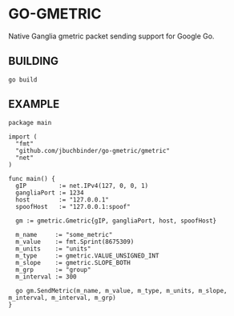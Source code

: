 GO-GMETRIC
==========

Native Ganglia gmetric packet sending support for Google Go.

BUILDING
---------

```go build```

EXAMPLE
-------

```
package main

import (
  "fmt"
  "github.com/jbuchbinder/go-gmetric/gmetric"
  "net"
)

func main() {
  gIP         := net.IPv4(127, 0, 0, 1)
  gangliaPort := 1234
  host        := "127.0.0.1"
  spoofHost   := "127.0.0.1:spoof"

  gm := gmetric.Gmetric{gIP, gangliaPort, host, spoofHost}

  m_name     := "some_metric"
  m_value    := fmt.Sprint(8675309)
  m_units    := "units"
  m_type     := gmetric.VALUE_UNSIGNED_INT
  m_slope    := gmetric.SLOPE_BOTH
  m_grp      := "group"
  m_interval := 300

  go gm.SendMetric(m_name, m_value, m_type, m_units, m_slope, m_interval, m_interval, m_grp)
}
```

